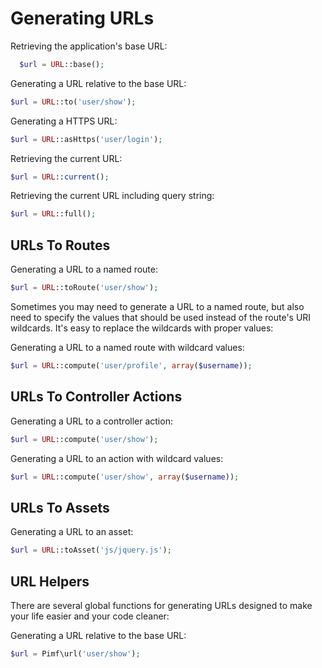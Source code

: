 # Generating URLs

Retrieving the application's base URL:

```php
  $url = URL::base();
```

Generating a URL relative to the base URL:

```php
$url = URL::to('user/show');
```
Generating a HTTPS URL:

```php
$url = URL::asHttps('user/login');
```

Retrieving the current URL:

```php
$url = URL::current();
```

Retrieving the current URL including query string:

```php
$url = URL::full();
```

## URLs To Routes

Generating a URL to a named route:

```php
$url = URL::toRoute('user/show');
```
Sometimes you may need to generate a URL to a named route, but also need to specify the values that
should be used instead of the route's URI wildcards. It's easy to replace the wildcards with proper values:

Generating a URL to a named route with wildcard values:

```php
$url = URL::compute('user/profile', array($username));
```

## URLs To Controller Actions

Generating a URL to a controller action:

```php
$url = URL::compute('user/show');
```

Generating a URL to an action with wildcard values:

```php
$url = URL::compute('user/show', array($username));
```

## URLs To Assets

Generating a URL to an asset:

```php
$url = URL::toAsset('js/jquery.js');
```

## URL Helpers

There are several global functions for generating URLs designed to make your life easier and your code cleaner:

Generating a URL relative to the base URL:

```php
$url = Pimf\url('user/show');
```
